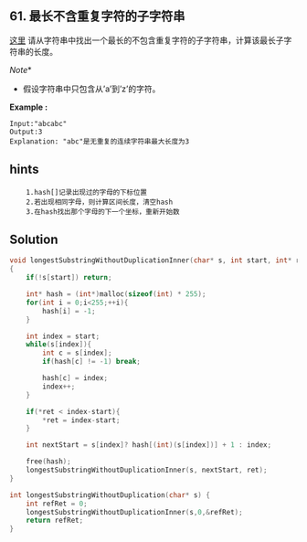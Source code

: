 ## 61. 最长不含重复字符的子字符串
[这里](https://www.acwing.com/problem/content/57/)
请从字符串中找出一个最长的不包含重复字符的子字符串，计算该最长子字符串的长度。

*Note**
* 假设字符串中只包含从’a’到’z’的字符。

**Example :**
```
Input:"abcabc"
Output:3
Explanation: "abc"是无重复的连续字符串最大长度为3
```
## hints
```
    1.hash[]记录出现过的字母的下标位置
    2.若出现相同字母，则计算区间长度，清空hash
    3.在hash找出那个字母的下一个坐标，重新开始数
```

## Solution
``` c
void longestSubstringWithoutDuplicationInner(char* s, int start, int* ret)
{
    if(!s[start]) return;

    int* hash = (int*)malloc(sizeof(int) * 255);
    for(int i = 0;i<255;++i){
        hash[i] = -1;
    }

    int index = start;
    while(s[index]){
        int c = s[index];
        if(hash[c] != -1) break;

        hash[c] = index;
        index++;
    }

    if(*ret < index-start){
        *ret = index-start;
    }

    int nextStart = s[index]? hash[(int)(s[index])] + 1 : index;

    free(hash);
    longestSubstringWithoutDuplicationInner(s, nextStart, ret);
}

int longestSubstringWithoutDuplication(char* s) {
    int refRet = 0;
    longestSubstringWithoutDuplicationInner(s,0,&refRet);
    return refRet;
}
```